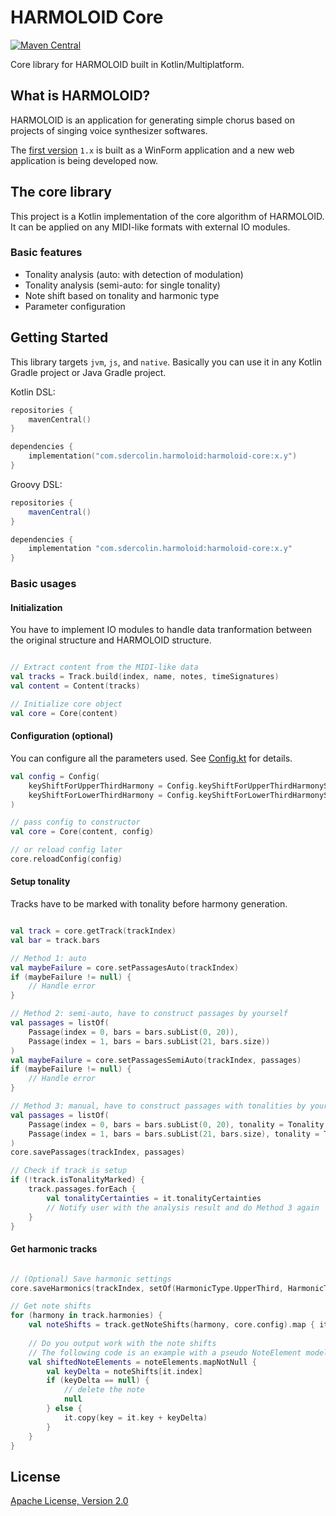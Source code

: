 # HARMOLOID Core
[![Maven Central](https://img.shields.io/maven-central/v/com.sdercolin.harmoloid/harmoloid-core/1.0)](https://search.maven.org/artifact/com.sdercolin.harmoloid/harmoloid-core/1.0/pom)

Core library for HARMOLOID built in Kotlin/Multiplatform.

## What is HARMOLOID?

HARMOLOID is an application for generating simple chorus based on projects of singing voice synthesizer softwares.

The [first version](https://github.com/sdercolin/HARMOLOID) `1.x` is built as a WinForm application and a new web application is being developed now.

## The core library

This project is a Kotlin implementation of the core algorithm of HARMOLOID. It can be applied on any MIDI-like formats with external IO modules.

### Basic features
- Tonality analysis (auto: with detection of modulation)
- Tonality analysis (semi-auto: for single tonality)
- Note shift based on tonality and harmonic type
- Parameter configuration

## Getting Started

This library targets `jvm`, `js`, and `native`. Basically you can use it in any Kotlin Gradle project or Java Gradle project.

Kotlin DSL:

```kotlin
repositories {
    mavenCentral()
}

dependencies {
    implementation("com.sdercolin.harmoloid:harmoloid-core:x.y")
}
```

Groovy DSL:

```gradle
repositories {
    mavenCentral()
}

dependencies {
    implementation "com.sdercolin.harmoloid:harmoloid-core:x.y"
}
```

### Basic usages

#### Initialization

You have to implement IO modules to handle data tranformation between the original structure and HARMOLOID structure.

```kotlin

// Extract content from the MIDI-like data
val tracks = Track.build(index, name, notes, timeSignatures)
val content = Content(tracks)

// Initialize core object
val core = Core(content)

```

#### Configuration (optional) 

You can configure all the parameters used. See [Config.kt](https://github.com/sdercolin/harmoloid-core-kt/blob/main/src/commonMain/kotlin/com/sdercolin/harmoloid/core/Config.kt) for details.

```kotlin
val config = Config(
    keyShiftForUpperThirdHarmony = Config.keyShiftForUpperThirdHarmonyStandard,
    keyShiftForLowerThirdHarmony = Config.keyShiftForLowerThirdHarmonyStandard
)

// pass config to constructor
val core = Core(content, config)

// or reload config later
core.reloadConfig(config)

```

#### Setup tonality

Tracks have to be marked with tonality before harmony generation.

```kotlin

val track = core.getTrack(trackIndex)
val bar = track.bars

// Method 1: auto
val maybeFailure = core.setPassagesAuto(trackIndex)
if (maybeFailure != null) {
    // Handle error
}

// Method 2: semi-auto, have to construct passages by yourself
val passages = listOf(
    Passage(index = 0, bars = bars.subList(0, 20)),
    Passage(index = 1, bars = bars.subList(21, bars.size))
)
val maybeFailure = core.setPassagesSemiAuto(trackIndex, passages)
if (maybeFailure != null) {
    // Handle error
}

// Method 3: manual, have to construct passages with tonalities by yourself 
val passages = listOf(
    Passage(index = 0, bars = bars.subList(0, 20), tonality = Tonality.C),
    Passage(index = 1, bars = bars.subList(21, bars.size), tonality = Tonality.D)
)
core.savePassages(trackIndex, passages)

// Check if track is setup
if (!track.isTonalityMarked) {
    track.passages.forEach {
        val tonalityCertainties = it.tonalityCertainties
        // Notify user with the analysis result and do Method 3 again
    }
}

```

#### Get harmonic tracks

```kotlin

// (Optional) Save harmonic settings
core.saveHarmonics(trackIndex, setOf(HarmonicType.UpperThird, HarmonicType.LowerThird))

// Get note shifts
for (harmony in track.harmonies) {
    val noteShifts = track.getNoteShifts(harmony, core.config).map { it.id to it.keyDelta }.toMap()
    
    // Do you output work with the note shifts
    // The following code is an example with a pseudo NoteElement model
    val shiftedNoteElements = noteElements.mapNotNull {
        val keyDelta = noteShifts[it.index]
        if (keyDelta == null) {
            // delete the note
            null
        } else {
            it.copy(key = it.key + keyDelta)
        }
    }
}

```


## License

[Apache License, Version 2.0](https://github.com/sdercolin/harmoloid-core-kt/blob/main/LICENSE.md)
